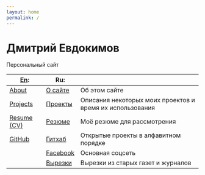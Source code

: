 ```yaml
---
layout: home
permalink: /
---
```

# Дмитрий Евдокимов

Персональный сайт

| [En]:         | Ru:        |   |
|---------------|------------|---|
| [About]       | [О сайте]  | Об этом сайте |
| [Projects]    | [Проекты]  | Описания некоторых моих проектов и время их использования |
| [Resume (CV)] | [Резюме]   | Моё резюме для рассмотрения |
| [GitHub]      | [Гитхаб]   | Открытые проекты в алфавитном порядке |
|               | [Facebook] | Основная соцсеть |
|               | [Вырезки]  | Вырезки из старых газет и журналов |


[En]: /en "English language (по-английски)"

[About]: /en/about "About this website"
[Projects]: /en/projects "Descriptions of some projects and the time of their service"
[Resume (CV)]: /en/resume "My resume (CV) for a job offer"
[GitHub]: /en/github "My opensource projects in alphabet order"

[О сайте]: /about "Об этом сайте"
[Проекты]: /projects "Описания некоторых моих проектов и время их использования"
[Резюме]: /resume "Моё резюме для рассмотрения"
[Гитхаб]: /github "Открытые проекты в алфавитном порядке"
[Facebook]: https://www.facebook.com/dmitrii.evdokimov "Основная соцсеть"
[Вырезки]: /papers "Вырезки из старых газет и журналов"
